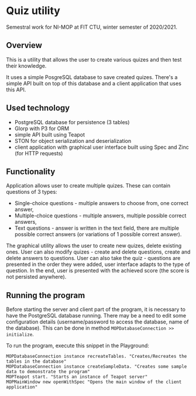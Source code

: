 # Quiz utility
Semestral work for NI-MOP at FIT CTU, winter semester of 2020/2021.

## Overview
This is a utility that allows the user to create various quizes and then test their knowledge.

It uses a simple PosgreSQL database to save created quizes. There's a simple API built on top of this database and a client application that uses this API.

## Used technology
* PostgreSQL database for persistence (3 tables)
* Glorp with P3 for ORM
* simple API built using Teapot
* STON for object serialization and deserialization
* client application with graphical user interface built using Spec and Zinc (for HTTP requests)

## Functionality
Application allows user to create multiple quizes. These can contain questions of 3 types:
* Single-choice questions - multiple answers to choose from, one correct answer,
* Multiple-choice questions - multiple answers, multiple possible correct answers,
* Text questions - answer is written in the text field, there are multiple possible correct answers (or variations of 1 possible corrext answer).

The graphical utility allows the user to create new quizes, delete existing ones. User can also modify quizes - create and delete questions, create and
delete answers to questions. User can also take the quiz - questions are presented in the order they were added, user interface adapts to the type of question.
In the end, user is presented with the achieved score (the score is not persisted anywhere).

## Running the program
Before starting the server and client part of the program, it is necessary to have the PostgreSQL database running.
There may be a need to edit some configuration details (username/password to access the database, name of the database).
This can be done in method `MOPDatabaseConnection >> initialize`.

To run the program, execute this snippet in the Playground:

```Smalltalk
MOPDatabaseConnection instance recreateTables. "Creates/Recreates the tables in the database"
MOPDatabaseConnection instance createSampleData. "Creates some sample data to demonstrate the program"
MOPTeapot start. "Starts an instance of Teapot server"
MOPMainWindow new openWithSpec "Opens the main window of the client application"
```
